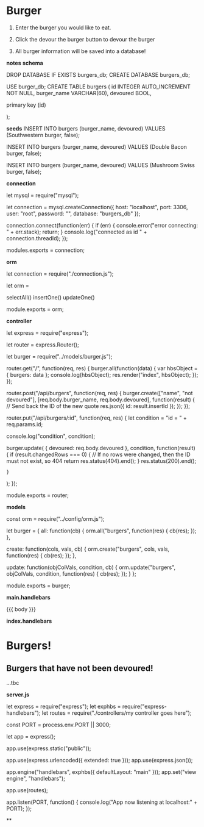 # Burger

1) Enter the burger you would like to eat. 

2) Click the devour the burger button to devour the burger

3) All burger information will be saved into a database! 


**notes**
**schema**

DROP DATABASE IF EXISTS burgers_db;
CREATE DATABASE burgers_db;

USE burger_db;
CREATE TABLE burgers (
id INTEGER AUTO_INCREMENT NOT NULL,
burger_name VARCHAR(60),
devoured BOOL,

primary key (id)

);

**seeds**
INSERT INTO burgers (burger_name, devoured)
VALUES (Southwestern burger, false);

INSERT INTO burgers (burger_name, devoured)
VALUES (Double Bacon burger, false);

INSERT INTO burgers (burger_name, devoured)
VALUES (Mushroom Swiss burger, false);


**connection**

let mysql = require("mysql");

let connection = mysql.createConnection({
  host: "localhost",
  port: 3306,
  user: "root",
  password: "",
  database: "burgers_db"
});

connection.connect(function(err) {
  if (err) {
    console.error("error connecting: " + err.stack);
    return;
  }
  console.log("connected as id " + connection.threadId);
});


modules.exports = connection;

**orm**

let connection = require("./connection.js");

let orm = 

selectAll()
insertOne()
updateOne()

module.exports = orm;

**controller**

let express = require("express");

let router = express.Router();

let burger = require("../models/burger.js");

router.get("/", function(req, res) {
  burger.all(function(data) {
    var hbsObject = {
      burgers: data
    };
    console.log(hbsObject);
    res.render("index", hbsObject);
  });
});

router.post("/api/burgers", function(req, res) {
  burger.create(["name", "not devoured"], [req.body.burger_name, req.body.devoured], function(result) {
    // Send back the ID of the new quote
    res.json({ id: result.insertId });
  });
});

router.put("/api/burgers/:id", function(req, res) {
  let condition = "id = " + req.params.id;

  console.log("condition", condition);

  burger.update(
    {
      devoured: req.body.devoured
    },
    condition,
    function(result) {
      if (result.changedRows === 0) {
        // If no rows were changed, then the ID must not exist, so 404
        return res.status(404).end();
      }
      res.status(200).end();

    }
  );
});



module.exports = router;

**models**

const orm = require("../config/orm.js");

let burger = {
  all: function(cb) {
    orm.all("burgers", function(res) {
      cb(res);
    });
  },
  
  create: function(cols, vals, cb) {
    orm.create("burgers", cols, vals, function(res) {
      cb(res);
    });
  },
  
  update: function(objColVals, condition, cb) {
    orm.update("burgers", objColVals, condition, function(res) {
      cb(res);
    });
  }
};

module.exports = burger;

**main.handlebars**
<!DOCTYPE html>
<html lang="en">
<head>
	<meta charset="UTF-8">
		<link rel="stylesheet" href="/assets/css/style.css" type="text/css" />
		<title>Burgers Main!</title>
		<script src="https://code.jquery.com/jquery.js"></script>
		<script src="/assets/js/burgers.js"></script>
	</head>
	<body>
		{{{ body }}}
	</body>
</html>

**index.handlebars**
<h1>Burgers!</h1>

<h2>Burgers that have not been devoured!</h2>
...tbc

**server.js**

let express = require("express");
let exphbs = require("express-handlebars");
let routes = require("./controllers/my controller goes here");

const PORT = process.env.PORT || 3000;

let app = express();

app.use(express.static("public"));

app.use(express.urlencoded({ extended: true }));
app.use(express.json());

app.engine("handlebars", exphbs({ defaultLayout: "main" }));
app.set("view engine", "handlebars");

app.use(routes);

app.listen(PORT, function() {
  console.log("App now listening at localhost:" + PORT);
});

**





